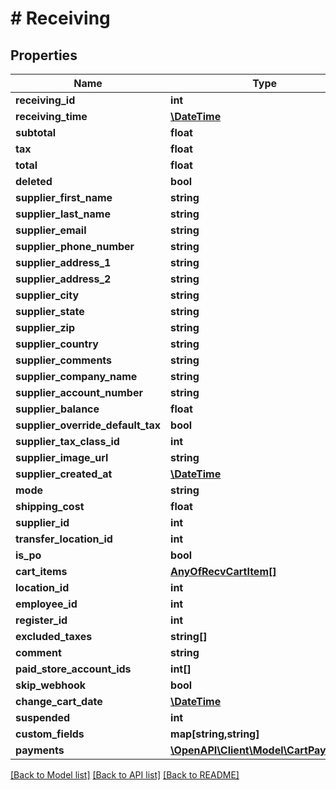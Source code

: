 # # Receiving

## Properties

Name | Type | Description | Notes
------------ | ------------- | ------------- | -------------
**receiving_id** | **int** |  | [optional] 
**receiving_time** | [**\DateTime**](\DateTime.md) |  | [optional] 
**subtotal** | **float** |  | [optional] 
**tax** | **float** |  | [optional] 
**total** | **float** |  | [optional] 
**deleted** | **bool** |  | [optional] 
**supplier_first_name** | **string** |  | [optional] 
**supplier_last_name** | **string** |  | [optional] 
**supplier_email** | **string** |  | [optional] 
**supplier_phone_number** | **string** |  | [optional] 
**supplier_address_1** | **string** |  | [optional] 
**supplier_address_2** | **string** |  | [optional] 
**supplier_city** | **string** |  | [optional] 
**supplier_state** | **string** |  | [optional] 
**supplier_zip** | **string** |  | [optional] 
**supplier_country** | **string** |  | [optional] 
**supplier_comments** | **string** |  | [optional] 
**supplier_company_name** | **string** |  | [optional] 
**supplier_account_number** | **string** |  | [optional] 
**supplier_balance** | **float** |  | [optional] 
**supplier_override_default_tax** | **bool** |  | [optional] 
**supplier_tax_class_id** | **int** |  | [optional] 
**supplier_image_url** | **string** |  | [optional] 
**supplier_created_at** | [**\DateTime**](\DateTime.md) |  | [optional] 
**mode** | **string** |  | [optional] 
**shipping_cost** | **float** |  | [optional] 
**supplier_id** | **int** |  | [optional] 
**transfer_location_id** | **int** |  | [optional] 
**is_po** | **bool** |  | [optional] 
**cart_items** | [**AnyOfRecvCartItem[]**](AnyOfRecvCartItem.md) |  | [optional] 
**location_id** | **int** |  | [optional] 
**employee_id** | **int** |  | [optional] 
**register_id** | **int** |  | [optional] 
**excluded_taxes** | **string[]** |  | [optional] 
**comment** | **string** |  | [optional] 
**paid_store_account_ids** | **int[]** |  | [optional] 
**skip_webhook** | **bool** |  | [optional] 
**change_cart_date** | [**\DateTime**](\DateTime.md) |  | [optional] 
**suspended** | **int** |  | [optional] 
**custom_fields** | **map[string,string]** |  | [optional] 
**payments** | [**\OpenAPI\Client\Model\CartPayment[]**](CartPayment.md) |  | [optional] 

[[Back to Model list]](../../README.md#documentation-for-models) [[Back to API list]](../../README.md#documentation-for-api-endpoints) [[Back to README]](../../README.md)


